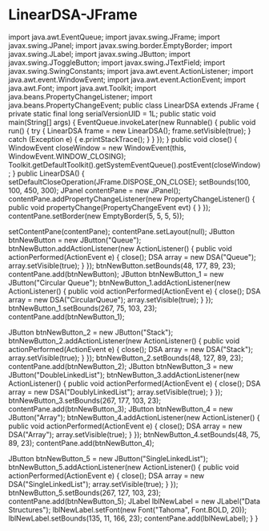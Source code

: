 # LinearDSA-JFrame
import java.awt.EventQueue;
import javax.swing.JFrame;
import javax.swing.JPanel;
import javax.swing.border.EmptyBorder;
import javax.swing.JLabel;
import javax.swing.JButton;
import javax.swing.JToggleButton;
import javax.swing.JTextField;
import javax.swing.SwingConstants;
import java.awt.event.ActionListener;
import java.awt.event.WindowEvent;
import java.awt.event.ActionEvent;
import java.awt.Font;
import java.awt.Toolkit;
import java.beans.PropertyChangeListener;
import java.beans.PropertyChangeEvent;
public class LinearDSA extends JFrame {
private static final long serialVersionUID = 1L;
public static void main(String[] args) {
EventQueue.invokeLater(new Runnable() {
public void run() {
try {
LinearDSA frame = new LinearDSA();
frame.setVisible(true);
} catch (Exception e) {
e.printStackTrace();
}
}
});
}
public void close() {
WindowEvent closeWindow = new WindowEvent(this, WindowEvent.WINDOW_CLOSING);
Toolkit.getDefaultToolkit().getSystemEventQueue().postEvent(closeWindow);
}
public LinearDSA() {
setDefaultCloseOperation(JFrame.DISPOSE_ON_CLOSE);
setBounds(100, 100, 450, 300);
JPanel contentPane = new JPanel();
contentPane.addPropertyChangeListener(new PropertyChangeListener() {
public void propertyChange(PropertyChangeEvent evt) {
}
});
contentPane.setBorder(new EmptyBorder(5, 5, 5, 5));

setContentPane(contentPane);
contentPane.setLayout(null);
JButton btnNewButton = new JButton("Queue");
btnNewButton.addActionListener(new ActionListener() {
public void actionPerformed(ActionEvent e) {
close();
DSA array = new DSA("Queue");
array.setVisible(true);
}
});
btnNewButton.setBounds(48, 177, 89, 23);
contentPane.add(btnNewButton);
JButton btnNewButton_1 = new JButton("Circular Queue");
btnNewButton_1.addActionListener(new ActionListener() {
public void actionPerformed(ActionEvent e) {
close();
DSA array = new DSA("CircularQueue");
array.setVisible(true);
}
});
btnNewButton_1.setBounds(267, 75, 103, 23);
contentPane.add(btnNewButton_1);

JButton btnNewButton_2 = new JButton("Stack");
btnNewButton_2.addActionListener(new ActionListener() {
public void actionPerformed(ActionEvent e) {
close();
DSA array = new DSA("Stack");
array.setVisible(true);
}
});
btnNewButton_2.setBounds(48, 127, 89, 23);
contentPane.add(btnNewButton_2);
JButton btnNewButton_3 = new JButton("DoubleLinkedList");
btnNewButton_3.addActionListener(new ActionListener() {
public void actionPerformed(ActionEvent e) {
close();
DSA array = new DSA("DoublyLinkedList");
array.setVisible(true);
}
});
btnNewButton_3.setBounds(267, 177, 103, 23);
contentPane.add(btnNewButton_3);
JButton btnNewButton_4 = new JButton("Array");
btnNewButton_4.addActionListener(new ActionListener() {
public void actionPerformed(ActionEvent e) {
close();
DSA array = new DSA("Array");
array.setVisible(true);	
}
});
btnNewButton_4.setBounds(48, 75, 89, 23);
contentPane.add(btnNewButton_4);

JButton btnNewButton_5 = new JButton("SingleLinkedList");
btnNewButton_5.addActionListener(new ActionListener() {
public void actionPerformed(ActionEvent e) {
close();
DSA array = new DSA("SingleLinkedList");
array.setVisible(true);
}
});
btnNewButton_5.setBounds(267, 127, 103, 23);
contentPane.add(btnNewButton_5);
JLabel lblNewLabel = new JLabel("Data Structures");
lblNewLabel.setFont(new Font("Tahoma", Font.BOLD, 20));
lblNewLabel.setBounds(135, 11, 166, 23);
contentPane.add(lblNewLabel);
}
 }
